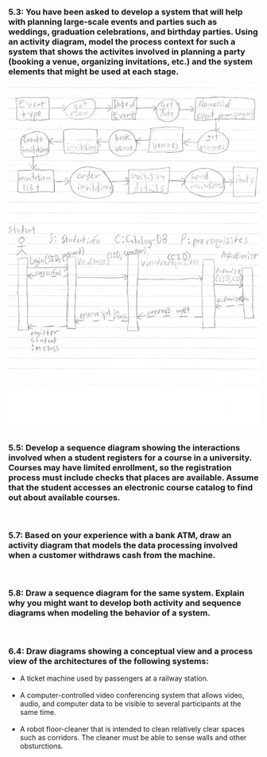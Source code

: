 <h3>5.3: You have been asked to develop a system that will help with planning large-scale events and parties such as weddings, graduation celebrations, and birthday parties. Using an activity diagram, model the process context for such a system that shows the activites involved in planning a party (booking a venue, organizing invitations, etc.) and the system elements that might be used at each stage.</h3>

<img src="Image (12).jpg">

<h3>5.5: Develop a sequence diagram showing the interactions involved when a student registers for a course in a university. Courses may have limited enrollment, so the registration process must include checks that places are available. Assume that the student accesses an electronic course catalog to find out about available courses.</h3>

<img src="">

<h3>5.7: Based on your experience with a bank ATM, draw an activity diagram that models the data processing involved when a customer withdraws cash from the machine.</h3>

<img src="">

<h3>5.8: Draw a sequence diagram for the same system. Explain why you might want to develop both activity and sequence diagrams when modeling the behavior of a system.</h3>

<img src="">

<h3>6.4: Draw diagrams showing a conceptual view and a process view of the architectures of the following systems:</h3>
<ul>
<li>A ticket machine used by passengers at a railway station.</li>

<img src="">

<li>A computer-controlled video conferencing system that allows video, audio, and computer data to be visible to several participants at the same time.</li>

<img src="">

<li>A robot floor-cleaner that is intended to clean relatively clear spaces such as corridors. The cleaner must be able to sense walls and other obsturctions.</li>

<img src="">
</ul>
